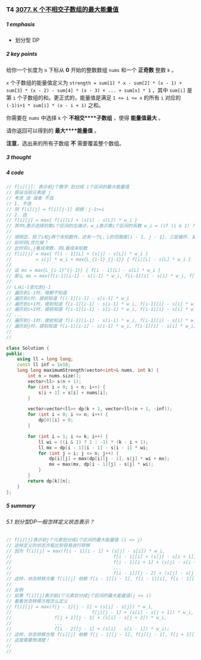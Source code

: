 ### T4 [3077. K 个不相交子数组的最大能量值](https://leetcode.cn/problems/maximum-strength-of-k-disjoint-subarrays/)

##### 1 emphasis

* 划分型 DP



##### 2 key points

给你一个长度为 `n` 下标从 **0** 开始的整数数组 `nums` 和一个 **正奇数** 整数 `k` 。

`x` 个子数组的能量值定义为 `strength = sum[1] * x - sum[2] * (x - 1) + sum[3] * (x - 2) - sum[4] * (x - 3) + ... + sum[x] * 1` ，其中 `sum[i]` 是第 `i` 个子数组的和。更正式的，能量值是满足 `1 <= i <= x` 的所有 `i` 对应的 `(-1)i+1 * sum[i] * (x - i + 1)` 之和。

你需要在 `nums` 中选择 `k` 个 **不相交****子数组** ，使得 **能量值最大** 。

请你返回可以得到的 **最大****能量值** 。

**注意**，选出来的所有子数组 **不** 需要覆盖整个数组。



##### 3 thought



##### 4 code

```cpp
// f[i][j]: 表示前j个数字 划分成 i个区间的最大能量值
// 假设当前元素是 j
// 考虑 选 或者 不选
// 1. 不选
// 则 f[i][j] = f[i][j-1] 前提：j-1>=i
// 2. 选
// f[i][j] = max{ f[i][L] + (s[i] - s[L]) * w_i }
// 其中L表示选择的第i个区间的左端点，w_i表示第i个区间的系数 w_i = (if (i & 1) ? 1 : -1) * (k - i + 1)
// 
// 很明显，除了i和j两个未知数外，还有一个L，L的范围是[i - 1, j - 1]，三层循环，复杂度肯定过不去
// 如何将L优化掉？
// 此时将i,j看成常数，将L看成未知数
// f[i][j] = max{ f[i - 1][L] + (s[j] - s[L]) * w_i }
//         = s[j] * w_i + max{L_{i-1}_{j-1}} { f[i][L] - s[L] * w_i }
//
// 设 mx = max{L_{i-1}^{j-1}} { f[i - 1][L] - s[L] * w_i }
// 那么 mx = max(f[i-1][i-1] - s[i-1] * w_i, f[i-1][i] - s[i] * w_i, f[i-1][i+1] - s[i+1] * w_i, ..., f[i-1][j-1] - s[j-1] * w_i)
//
// L从i-1变化到j-1
// 遍历到i-1时，啥都不知道
// 遍历到i时，提前知道 f[i-1][i-1] - s[i-1] * w_i
// 遍历到i+1时，提前知道 f[i-1][i-1] - s[i-1] * w_i, f[i-1][i] - s[i] * w_i
// 遍历到i+2时，提前知道 f[i-1][i-1] - s[i-1] * w_i, f[i-1][i] - s[i] * w_i, f[i-1][i+1] - s[i+1] * w_i
// ...
// 遍历到j-1时，提前知道 f[i-1][i-1] - s[i-1] * w_i, f[i-1][i] - s[i] * w_i, f[i-1][i+1] - s[i+1] * w_i, ..., f[i-1][j-2] - s[j-2] * w_i
// 遍历到j时，提前知道 f[i-1][i-1] - s[i-1] * w_i, f[i-1][i] - s[i] * w_i, f[i-1][i+1] - s[i+1] * w_i, ..., f[i-1][j-1] - s[j-1] * w_i
// 
// 

class Solution {
public:
    using ll = long long;
    const ll inf = 1e18;
    long long maximumStrength(vector<int>& nums, int k) {
        int n = nums.size();
        vector<ll> s(n + 1);
        for (int i = 0; i < n; i++) {
            s[i + 1] = s[i] + nums[i];
        }

        vector<vector<ll>> dp(k + 1, vector<ll>(n + 1, -inf));
        for (int i = 0; i <= n; i++) {
            dp[0][i] = 0;
        }

        for (int i = 1; i <= k; i++) {
            ll wi = ((i & 1) ? 1 : -1) * (k - i + 1);
            ll mx = dp[i - 1][i - 1] - s[i - 1] * wi;
            for (int j = i; j <= n; j++) {
                dp[i][j] = max(dp[i][j - 1], s[j] * wi + mx);
                mx = max(mx, dp[i - 1][j] - s[j] * wi);
            }
        }
        return dp[k][n];
    }
};
```



##### 5 summary

###### 5.1 划分型DP一般怎样定义状态表示？

```cpp
// f[i][j]表示前j个元素划分成i个区间的最大能量值 (i <= j)
// 这样定义的状态方程比较容易进行转移
// 因为 f[i][j] = max(f[i - 1][i - 1] + (s[j] - s[i]) * w_i, 
//										f[i - 1][i] + (s[j] - s[i + 1]) * w_i,
//										f[i - 1][i + 1] + (s[j] - s[i + 2]) * w_i,
//										...
//										f[i - 1]][j - 2] + (s[j] - s[j - 1]) * w_i);
// 这样，状态转移方案 f[i][j] 依赖 f[i - 1][i - 1], f[i - 1][i], f[i - 1][i + 1],f[i - 1][i + 2], ... f[i - 1][j - 1]，依赖的状态全部在f[i - 1][x]，转移难度比较小。
// 
// 反例
// 如果 f[i][j]表示前i个元素划分成j个区间的最大能量值(j <= i)
// 看看状态转移方程怎么定义
// f[i][j] = max(f[j - 1][j - 1] + (s[i] - s[j]) * w_i,
//								f[j][j - 1] + (s[i] - s[j + 1]) * w_i,
//                f[j + 1][j - 1] + (s[i] - s[j + 2]) * w_i,
//                ...
//                f[i - 2][j - 1] + (s[i] - s[i - 1]) * w_i);
// 这样，状态转移方程 f[i][j] 依赖 f[j - 1][j - 1], f[j][j - 1], f[j + 1][j - 1], f[j + 2][j - 1] ... 变化量全在第一维，转移难度较大
// 这里需要想清楚！
//
//

```

